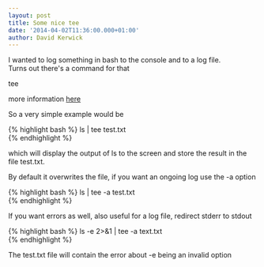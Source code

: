 ```yaml
---
layout: post
title: Some nice tee
date: '2014-04-02T11:36:00.000+01:00'
author: David Kerwick
---
```


I wanted to log something in bash to the console and to a log file.  
Turns out there's a command for that  

tee  

more information [here](http://www.linuxmanpages.com/man1/tee.1.php)  

So a very simple example would be  

{% highlight bash %}
ls | tee test.txt  
{% endhighlight %}


which will display the output of ls to the screen and store the result in the file test.txt.

By default it overwrites the file, if you want an ongoing log use the -a option

{% highlight bash %}
ls | tee -a test.txt  
{% endhighlight %}

If you want errors as well, also useful for a log file, redirect stderr to stdout

{% highlight bash %}
ls -e 2>&1 | tee -a text.txt  
{% endhighlight %}

The test.txt file will contain the error about -e being an invalid option
